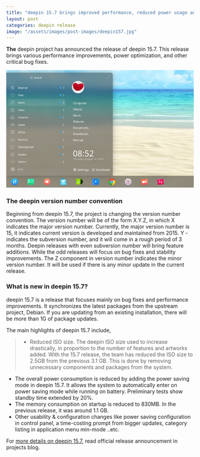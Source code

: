 ```yaml
---
title: "deepin 15.7 brings improved performance, reduced power usage and more"
layout: post
categories: deepin release
image: "/assets/images/post-images/deepin157.jpg"
---
```


**The** deepin project has announced the release of deepin 15.7. This release brings various performance improvements, power optimization, and other critical bug fixes.

![Category listing in deepin menu mini-mode](/assets/images/post-images/deepin157.jpg)

### The deepin version number convention
Beginning from deepin 15.7, the project is changing the version number convention. The version number will be of the form X.Y.Z, in which X indicates the major version number. Currently, the major version number is 15, it indicates current version is developed and maintained from 2015. Y - indicates the subversion number, and it will come in a rough period of 3 months. Deepin releases with even subversion number will bring feature additions. While the odd releases will focus on bug fixes and stability improvements. The Z component in version number indicates the minor version number. It will be used if there is any minor update in the current release.

### What is new in deepin 15.7?
deepin 15.7 is a release that focuses mainly on bug fixes and performance improvements. It synchronizes the latest packages from the upstream project, Debian. If you are updating from an existing installation, there will be more than 1G of package updates. 

The main highlights of deepin 15.7 include,
> - Reduced ISO size. The deepin ISO size used to increase drastically, in proportion to the number of features and artworks added. With the 15.7 release, the team has reduced the ISO size to 2.5GB from the previous 3.1 GB. This is done by removing unnecessary components and packages from the system.
- The overall power consumption is reduced by adding the power saving mode in deepin 15.7. It allows the system to automatically enter on power saving mode while running on battery. Preliminary tests show standby time extended by 20%.
- The memory consumption on startup is reduced to 830MB. In the previous release, it was around 1.1 GB.
- Other usability & configuration changes like power saving configuration in control panel, a time-costing prompt from bigger updates, category listing in application menu min-mode ..etc.

For [more details on deepin 15.7](https://www.deepin.org/en/2018/08/20/deepin-15-7-enjoy-the-better-performance/), read official release announcement in projects blog.